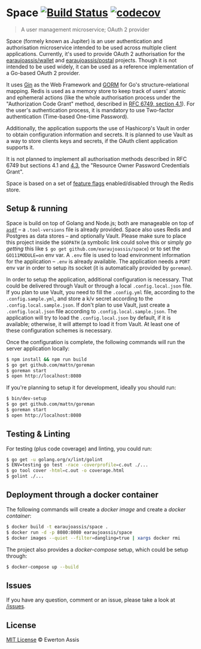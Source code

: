 # Space [![Build Status](https://travis-ci.com/earaujoassis/space.svg?branch=master)](https://travis-ci.com/earaujoassis/space) [![codecov](https://codecov.io/gh/earaujoassis/space/branch/master/graph/badge.svg)](https://codecov.io/gh/earaujoassis/space)

> A user management microservice; OAuth 2 provider

Space (formely known as Jupiter) is an user authentication and authorisation microservice intended to be used across
multiple client applications. Currently, it's used to provide OAuth 2 authorisation for the
[earaujoassis/wallet](https://github.com/earaujoassis/wallet) and [earaujoassis/postal](https://github.com/earaujoassis/postal)
projects. Though it is not intended to be used widely, it can be used as a reference implementation of a Go-based
OAuth 2 provider.

It uses [Gin](https://gin-gonic.github.io/gin/) as the Web Framework and [GORM](http://gorm.io/) for Go's
structure&ndash;relational mapping. Redis is used as a memory store to keep track of users' atomic and ephemeral actions
(like the whole authorisation process under the "Authorization Code Grant" method, described in
[RFC 6749, section 4.1](https://tools.ietf.org/html/rfc6749#section-4.1)). For the user's authentication process, it is
mandatory to use Two-factor authentication (Time-based One-time Password).

Additionally, the application supports the use of Hashicorp's Vault in order to obtain configuration information and
secrets. It is planned to use Vault as a way to store clients keys and secrets, if the OAuth client application supports it.

It is not planned to implement all authorisation methods described in RFC 6749 but sections 4.1 and [4.3](https://tools.ietf.org/html/rfc6749#section-4.3), the "Resource Owner Password Credentials Grant".

Space is based on a set of [feature flags](feature/features.md) enabled/disabled through the Redis store.

## Setup & running

Space is build on top of Golang and Node.js; both are manageable on top of [`asdf`](https://github.com/asdf-vm/asdf) –
a `.tool-versions` file is already provided. Space also uses Redis and Postgres as data stores – and optionally Vault.
Please make sure to place this project inside the `$GOPATH` (a symbolic link could solve this or
simply *go getting* this like `$ go get github.com/earaujoassis/space`) or to set the `GO111MODULE=on` env var. A `.env`
file is used to load environment information for the application – `.env` is already available. The application
needs a `PORT` env var in order to setup its socket (it is automatically provided by `goreman`).

In order to setup the application, additional configuration is necessary. That could be delivered through Vault or through
a local `.config.local.json` file. If you plan to use Vault, you need to fill the `.config.yml` file, according to the
`.config.sample.yml`, and store a k/v secret according to the `.config.local.sample.json`. If don't plan to use Vault,
just create a `.config.local.json` file according to `.config.local.sample.json`. The application will try to load the
`.config.local.json` by default, if it is available; otherwise, it will attempt to load it from Vault. At least one of these
configuration schemes is necessary.

Once the configuration is complete, the following commands will run the server application locally:

```sh
$ npm install && npm run build
$ go get github.com/mattn/goreman
$ goreman start
$ open http://localhost:8080
```

If you're planning to setup it for development, ideally you should run:

```sh
$ bin/dev-setup
$ go get github.com/mattn/goreman
$ goreman start
$ open http://localhost:8080
```

## Testing & Linting

For testing (plus code coverage) and linting, you could run:

```sh
$ go get -u golang.org/x/lint/golint
$ ENV=testing go test -race -coverprofile=c.out ./...
$ go tool cover -html=c.out -o coverage.html
$ golint ./...
```

## Deployment through a docker container

The following commands will create a *docker image* and create a *docker container*:

```sh
$ docker build -t earaujoassis/space .
$ docker run -d -p 8080:8080 earaujoassis/space
$ docker images --quiet --filter=dangling=true | xargs docker rmi
```

The project also provides a *docker-compose* setup, which could be setup through:

```sh
$ docker-compose up --build
```

## Issues

If you have any question, comment or an issue, please take a look at [/issues](https://github.com/earaujoassis/space/issues).

## License

[MIT License](http://earaujoassis.mit-license.org/) &copy; Ewerton Assis
